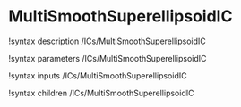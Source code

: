 <!-- MOOSE Documentation Stub: Remove this when content is added. -->

# MultiSmoothSuperellipsoidIC
!syntax description /ICs/MultiSmoothSuperellipsoidIC

!syntax parameters /ICs/MultiSmoothSuperellipsoidIC

!syntax inputs /ICs/MultiSmoothSuperellipsoidIC

!syntax children /ICs/MultiSmoothSuperellipsoidIC
